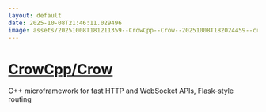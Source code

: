 ```yaml
---
layout: default
date: 2025-10-08T21:46:11.029496
image: assets/20251008T181211359--CrowCpp--Crow--20251008T182024459--cropped.png
---
```


# [CrowCpp/Crow](https://github.com/CrowCpp/Crow)

C++ microframework for fast HTTP and WebSocket APIs, Flask-style routing
